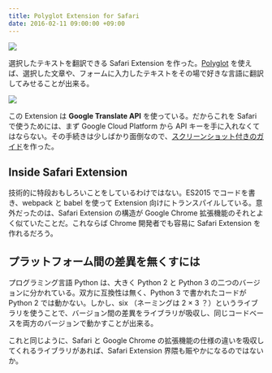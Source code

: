 ```yaml
---
title: Polyglot Extension for Safari
date: 2016-02-11 09:00:00 +09:00
---
```


![](http://randompaper.co.s3.amazonaws.com/Polyglot/header.png)

選択したテキストを翻訳できる Safari Extension を作った。[Polyglot](https://github.com/uetchy/Polyglot) を使えば、選択した文章や、フォームに入力したテキストをその場で好きな言語に翻訳してみせることが出来る。

![](http://randompaper.co.s3.amazonaws.com/Polyglot/screencast1.gif)

この Extension は **Google Translate API** を使っている。だからこれを Safari で使うためには、まず Google Cloud Platform から API キーを手に入れなくてはならない。その手続きは少しばかり面倒なので、[スクリーンショット付きのガイド](https://github.com/uetchy/Polyglot/wiki/How-to-obtain-Google-Cloud-Platform-API-key)を作った。

## Inside Safari Extension

技術的に特段おもしろいことをしているわけではない。ES2015 でコードを書き、webpack と babel を使って Extension 向けにトランスパイルしている。意外だったのは、Safari Extension の構造が Google Chrome 拡張機能のそれとよく似ていたことだ。これならば Chrome 開発者でも容易に Safari Extension を作れるだろう。

## プラットフォーム間の差異を無くすには

プログラミング言語 Python は、大きく Python 2 と Python 3 の二つのバージョンに分かれている。双方に互換性は無く、Python 3 で書かれたコードが Python 2 では動かない。しかし、six （ネーミングは 2 × 3 ？）というライブラリを使うことで、バージョン間の差異をライブラリが吸収し、同じコードベースを両方のバージョンで動かすことが出来る。

これと同じように、Safari と Google Chrome の拡張機能の仕様の違いを吸収してくれるライブラリがあれば、Safari Extension 界隈も賑やかになるのではないか。
